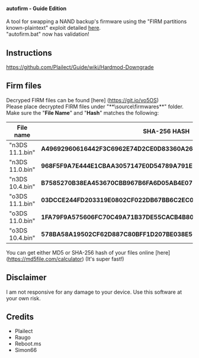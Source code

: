 #### autofirm - Guide Edition

A tool for swapping a NAND backup's firmware using the "FIRM partitions known-plaintext" exploit detailed [here](https://www.3dbrew.org/wiki/3DS_System_Flaws). <br />
"autofirm.bat" now has validation!

## Instructions

https://github.com/Plailect/Guide/wiki/Hardmod-Downgrade

## Firm files

Decryped FIRM files can be found [here] (https://git.io/vo5OS) <br/>
Please place decrypted FIRM files under "**\source\firmwares\**" folder. <br/>
Make sure the "**File Name**" and "**Hash**" matches the following:

| File name       | SHA-256 HASH                                                         |
| --------------- | -------------------------------------------------------------------- |
| "n3DS 11.1.bin" | **A49692960616442F3C6962E74D2CE0D83360A26F812B2B000C00846884E45160** |
| "n3DS 11.0.bin" | **968F5F9A7E444E1CBAA3057147E0D54789A791E3295922CE646AB91914484063** |
| "n3DS 10.4.bin" | **B7585270B38EA453670CBB967B6FA6D05AB4E07B2BABFAD4E7D78F42E280A2E6** |
| "o3DS 11.1.bin" | **03DCCE244FD203319E0802CF022DB67BB6C2EC08B6A15C01296C0C289705BE37** |
| "o3DS 11.0.bin" | **1FA79F9A575606FC70C49A71B37DE55CACB4B808AD79C982ED93FE31685D39B1** |
| "o3DS 10.4.bin" | **578BA58A19502CF62D887C80BFF1D207BE038E5C1B3CAD5B3306790381239A07** |

You can get either MD5 or SHA-256 hash of your files online [here] (https://md5file.com/calculator) (It's super fast!)

## Disclaimer

I am not responsive for any damage to your device. Use this software at your own risk.

## Credits

+ Plailect
+ Raugo
+ Reboot.ms
+ Simon66
